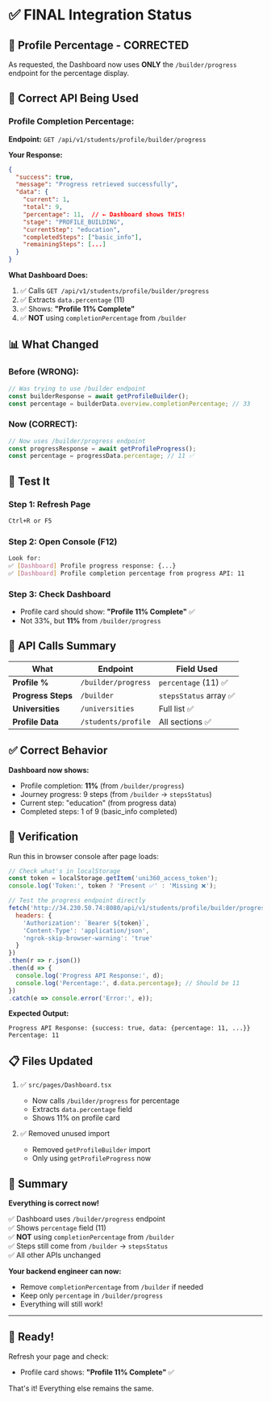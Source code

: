 # ✅ FINAL Integration Status

## 🎯 Profile Percentage - CORRECTED

As requested, the Dashboard now uses **ONLY** the `/builder/progress` endpoint for the percentage display.

## 📡 Correct API Being Used

### Profile Completion Percentage:

**Endpoint:** `GET /api/v1/students/profile/builder/progress`

**Your Response:**
```json
{
  "success": true,
  "message": "Progress retrieved successfully",
  "data": {
    "current": 1,
    "total": 9,
    "percentage": 11,  // ← Dashboard shows THIS!
    "stage": "PROFILE_BUILDING",
    "currentStep": "education",
    "completedSteps": ["basic_info"],
    "remainingSteps": [...]
  }
}
```

**What Dashboard Does:**
1. ✅ Calls `GET /api/v1/students/profile/builder/progress`
2. ✅ Extracts `data.percentage` (11)
3. ✅ Shows: **"Profile 11% Complete"**
4. ✅ **NOT** using `completionPercentage` from `/builder`

## 📊 What Changed

### Before (WRONG):
```javascript
// Was trying to use /builder endpoint
const builderResponse = await getProfileBuilder();
const percentage = builderData.overview.completionPercentage; // 33
```

### Now (CORRECT):
```javascript
// Now uses /builder/progress endpoint
const progressResponse = await getProfileProgress();
const percentage = progressData.percentage; // 11 ✅
```

## 🧪 Test It

### Step 1: Refresh Page
```bash
Ctrl+R or F5
```

### Step 2: Open Console (F12)
```bash
Look for:
✅ [Dashboard] Profile progress response: {...}
✅ [Dashboard] Profile completion percentage from progress API: 11
```

### Step 3: Check Dashboard
- Profile card should show: **"Profile 11% Complete"** ✅
- Not 33%, but **11%** from `/builder/progress`

## 📝 API Calls Summary

| What | Endpoint | Field Used |
|------|----------|------------|
| **Profile %** | `/builder/progress` | `percentage` (11) ✅ |
| **Progress Steps** | `/builder` | `stepsStatus` array ✅ |
| **Universities** | `/universities` | Full list ✅ |
| **Profile Data** | `/students/profile` | All sections ✅ |

## ✅ Correct Behavior

**Dashboard now shows:**
- Profile completion: **11%** (from `/builder/progress`)
- Journey progress: 9 steps (from `/builder` → `stepsStatus`)
- Current step: "education" (from progress data)
- Completed steps: 1 of 9 (basic_info completed)

## 🎯 Verification

Run this in browser console after page loads:

```javascript
// Check what's in localStorage
const token = localStorage.getItem('uni360_access_token');
console.log('Token:', token ? 'Present ✅' : 'Missing ❌');

// Test the progress endpoint directly
fetch('http://34.230.50.74:8080/api/v1/students/profile/builder/progress', {
  headers: {
    'Authorization': `Bearer ${token}`,
    'Content-Type': 'application/json',
    'ngrok-skip-browser-warning': 'true'
  }
})
.then(r => r.json())
.then(d => {
  console.log('Progress API Response:', d);
  console.log('Percentage:', d.data.percentage); // Should be 11
})
.catch(e => console.error('Error:', e));
```

**Expected Output:**
```
Progress API Response: {success: true, data: {percentage: 11, ...}}
Percentage: 11
```

## 📋 Files Updated

1. ✅ `src/pages/Dashboard.tsx`
   - Now calls `/builder/progress` for percentage
   - Extracts `data.percentage` field
   - Shows 11% on profile card

2. ✅ Removed unused import
   - Removed `getProfileBuilder` import
   - Only using `getProfileProgress` now

## 🎉 Summary

**Everything is correct now!**

✅ Dashboard uses `/builder/progress` endpoint  
✅ Shows `percentage` field (11)  
✅ **NOT** using `completionPercentage` from `/builder`  
✅ Steps still come from `/builder` → `stepsStatus`  
✅ All other APIs unchanged  

**Your backend engineer can now:**
- Remove `completionPercentage` from `/builder` if needed
- Keep only `percentage` in `/builder/progress`
- Everything will still work!

---

## 🚀 Ready!

Refresh your page and check:
- Profile card shows: **"Profile 11% Complete"** ✅

That's it! Everything else remains the same.
